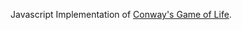 Javascript Implementation of [Conway's Game of Life](http://en.wikipedia.org/wiki/Conway%27s_Game_of_Life).
